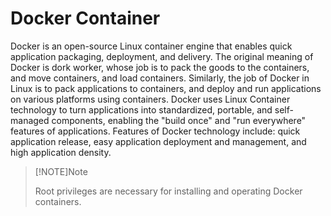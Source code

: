# Docker Container

Docker is an open-source Linux container engine that enables quick application packaging, deployment, and delivery. The original meaning of Docker is dork worker, whose job is to pack the goods to the containers, and move containers, and load containers. Similarly, the job of Docker in Linux is to pack applications to containers, and deploy and run applications on various platforms using containers. Docker uses Linux Container technology to turn applications into standardized, portable, and self-managed components, enabling the "build once" and "run everywhere" features of applications. Features of Docker technology include: quick application release, easy application deployment and management, and high application density.

> [!NOTE]Note
>
> Root privileges are necessary for installing and operating Docker containers.
